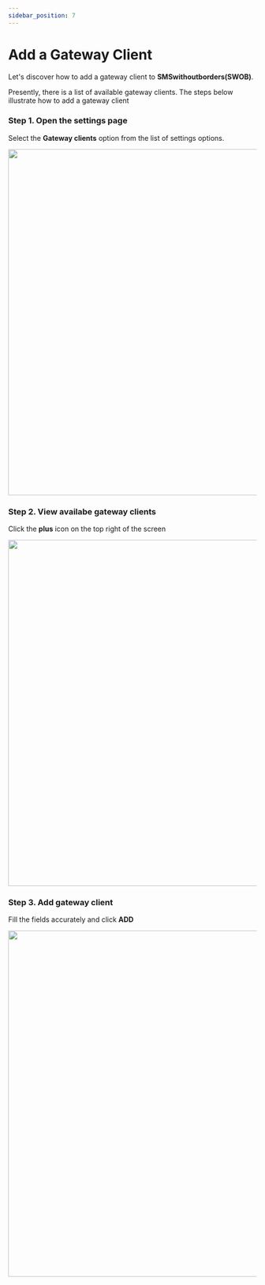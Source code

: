 ```yaml
---
sidebar_position: 7
---
```


# Add a Gateway Client

Let's discover how to add a gateway client to **SMSwithoutborders(SWOB)**.

Presently, there is a list of available gateway clients. The steps below illustrate how to add a gateway client

### Step 1. Open the settings page

Select the **Gateway clients** option from the list of settings options.

<img src="/img/settings .png" height="700" />


### Step 2. View availabe gateway clients

Click the **plus** icon on the top right of the screen

<img src="gatewayClient.png" height="700" />

### Step 3. Add gateway client

Fill the fields accurately and click **ADD**

<img src="/img/gateway2.png" height="700" />
